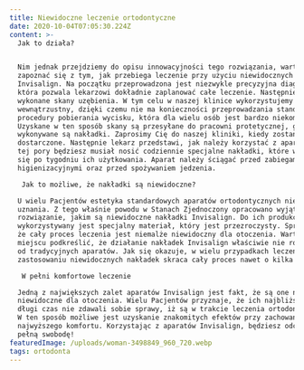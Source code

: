 ```yaml
---
title: Niewidoczne leczenie ortodontyczne
date: 2020-10-04T07:05:30.224Z
content: >-
  Jak to działa?


  Nim jednak przejdziemy do opisu innowacyjności tego rozwiązania, warto
  zapoznać się z tym, jak przebiega leczenie przy użyciu niewidocznych nakładek
  Invisalign. Na początku przeprowadzona jest niezwykle precyzyjna diagnostyka,
  która pozwala lekarzowi dokładnie zaplanować całe leczenie. Następnie zostaną
  wykonane skany uzębienia. W tym celu w naszej klinice wykorzystujemy skaner
  wewnątrzustny, dzięki czemu nie ma konieczności przeprowadzania standardowej
  procedury pobierania wycisku, która dla wielu osób jest bardzo niekomfortowa.
  Uzyskane w ten sposób skany są przesyłane do pracowni protetycznej, gdzie
  wykonywane są nakładki. Zaprosimy Cię do naszej kliniki, kiedy zostaną one
  dostarczone. Następnie lekarz przedstawi, jak należy korzystać z aparatu. Od
  tej pory będziesz musiał nosić codziennie specjalne nakładki, które wymienia
  się po tygodniu ich użytkowania. Aparat należy ściągać przed zabiegami
  higienizacyjnymi oraz przed spożywaniem jedzenia.

   Jak to możliwe, że nakładki są niewidoczne?

  U wielu Pacjentów estetyka standardowych aparatów ortodontycznych nie znajduje
  uznania. Z tego właśnie powodu w Stanach Zjednoczony opracowano wyjątkowe
  rozwiązanie, jakim są niewidoczne nakładki Invisalign. Do ich produkcji
  wykorzystywany jest specjalny materiał, który jest przezroczysty. Sprawia to,
  że cały proces leczenia jest niemalże niewidoczny dla otoczenia. Warto w tym
  miejscu podkreślić, że działanie nakładek Invisalign właściwie nie różni się
  od tradycyjnych aparatów. Jak się okazuje, w wielu przypadkach leczenie przy
  zastosowaniu niewidocznych nakładek skraca cały proces nawet o kilka miesięcy!

   W pełni komfortowe leczenie

  Jedną z największych zalet aparatów Invisalign jest fakt, że są one niemalże
  niewidoczne dla otoczenia. Wielu Pacjentów przyznaje, że ich najbliżsi przez
  długi czas nie zdawali sobie sprawy, iż są w trakcie leczenia ortodontycznego.
  W ten sposób możliwe jest uzyskanie znakomitych efektów przy zachowaniu
  najwyższego komfortu. Korzystając z aparatów Invisalign, będziesz odczuwał
  pełną swobodę!
featuredImage: /uploads/woman-3498849_960_720.webp
tags: ortodonta
---
```


